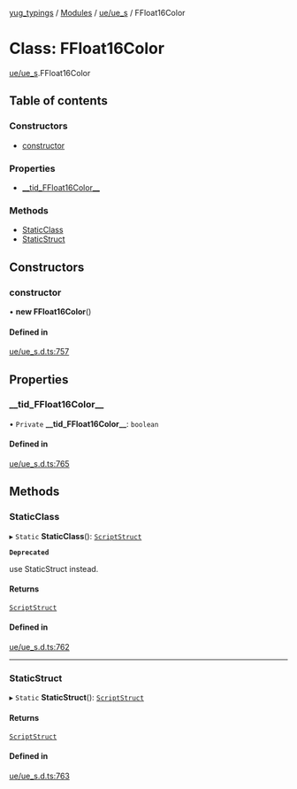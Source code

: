 [yug_typings](../README.md) / [Modules](../modules.md) / [ue/ue\_s](../modules/ue_ue_s.md) / FFloat16Color

# Class: FFloat16Color

[ue/ue_s](../modules/ue_ue_s.md).FFloat16Color

## Table of contents

### Constructors

- [constructor](ue_ue_s.FFloat16Color.md#constructor)

### Properties

- [\_\_tid\_FFloat16Color\_\_](ue_ue_s.FFloat16Color.md#__tid_ffloat16color__)

### Methods

- [StaticClass](ue_ue_s.FFloat16Color.md#staticclass)
- [StaticStruct](ue_ue_s.FFloat16Color.md#staticstruct)

## Constructors

### constructor

• **new FFloat16Color**()

#### Defined in

[ue/ue_s.d.ts:757](https://github.com/YugMetaverse/yug_typings/blob/b7d9b19/ue/ue_s.d.ts#L757)

## Properties

### \_\_tid\_FFloat16Color\_\_

• `Private` **\_\_tid\_FFloat16Color\_\_**: `boolean`

#### Defined in

[ue/ue_s.d.ts:765](https://github.com/YugMetaverse/yug_typings/blob/b7d9b19/ue/ue_s.d.ts#L765)

## Methods

### StaticClass

▸ `Static` **StaticClass**(): [`ScriptStruct`](ue_ue.ScriptStruct.md)

**`Deprecated`**

use StaticStruct instead.

#### Returns

[`ScriptStruct`](ue_ue.ScriptStruct.md)

#### Defined in

[ue/ue_s.d.ts:762](https://github.com/YugMetaverse/yug_typings/blob/b7d9b19/ue/ue_s.d.ts#L762)

___

### StaticStruct

▸ `Static` **StaticStruct**(): [`ScriptStruct`](ue_ue.ScriptStruct.md)

#### Returns

[`ScriptStruct`](ue_ue.ScriptStruct.md)

#### Defined in

[ue/ue_s.d.ts:763](https://github.com/YugMetaverse/yug_typings/blob/b7d9b19/ue/ue_s.d.ts#L763)

